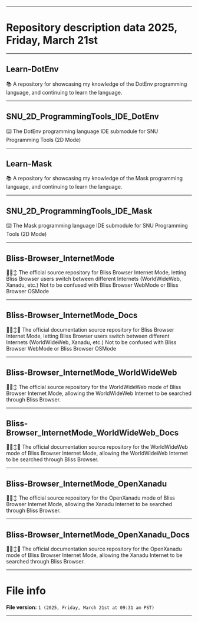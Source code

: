 
***

# Repository description data 2025, Friday, March 21st

---

## Learn-DotEnv

📚️ A repository for showcasing my knowledge of the DotEnv programming language, and continuing to learn the language. 

---

## SNU_2D_ProgrammingTools_IDE_DotEnv

⌨️ The DotEnv programming language IDE submodule for SNU Programming Tools (2D Mode)

---

## Learn-Mask

📚️ A repository for showcasing my knowledge of the Mask programming language, and continuing to learn the language. 

---

## SNU_2D_ProgrammingTools_IDE_Mask

⌨️ The Mask programming language IDE submodule for SNU Programming Tools (2D Mode)

---

## Bliss-Browser_InternetMode

🌳️🌐️↕️ The official source repository for Bliss Browser Internet Mode, letting Bliss Browser users switch between different Internets (WorldWideWeb, Xanadu, etc.) Not to be confused with Bliss Browser WebMode or Bliss Browser OSMode

---

## Bliss-Browser_InternetMode_Docs

🌳️🌐️↕️📖️ The official documentation source repository for Bliss Browser Internet Mode, letting Bliss Browser users switch between different Internets (WorldWideWeb, Xanadu, etc.) Not to be confused with Bliss Browser WebMode or Bliss Browser OSMode

---

## Bliss-Browser_InternetMode_WorldWideWeb

🌳️🌐️↕️ The official source repository for the WorldWideWeb mode of Bliss Browser Internet Mode, allowing the WorldWideWeb Internet to be searched through Bliss Browser.

---

## Bliss-Browser_InternetMode_WorldWideWeb_Docs

🌳️🌐️↕️📖️ The official documentation source repository for the WorldWideWeb mode of Bliss Browser Internet Mode, allowing the WorldWideWeb Internet to be searched through Bliss Browser.

---

## Bliss-Browser_InternetMode_OpenXanadu

🌳️🌐️↕️ The official source repository for the OpenXanadu mode of Bliss Browser Internet Mode, allowing the Xanadu Internet to be searched through Bliss Browser.

---

## Bliss-Browser_InternetMode_OpenXanadu_Docs

🌳️🌐️↕️📖️ The official documentation source repository for the OpenXanadu mode of Bliss Browser Internet Mode, allowing the Xanadu Internet to be searched through Bliss Browser.

***

# File info

**File version:** `1 (2025, Friday, March 21st at 09:31 am PST)`

***

